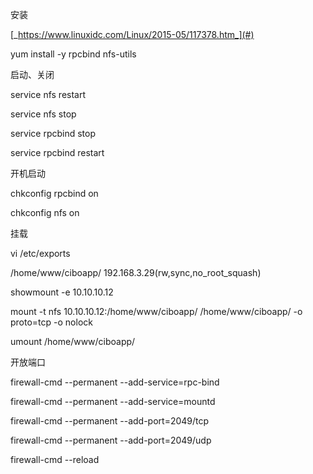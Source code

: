 

安装

[_https://www.linuxidc.com/Linux/2015-05/117378.htm_](#)

yum install -y rpcbind nfs-utils

启动、关闭

service nfs restart

service nfs stop

service rpcbind stop

service rpcbind restart

开机启动

chkconfig rpcbind on

chkconfig nfs on

挂载

vi /etc/exports

/home/www/ciboapp/ 192.168.3.29\(rw,sync,no\_root\_squash\)

showmount -e 10.10.10.12

mount -t nfs 10.10.10.12:/home/www/ciboapp/ /home/www/ciboapp/  -o proto=tcp -o nolock

umount /home/www/ciboapp/

开放端口

firewall-cmd --permanent --add-service=rpc-bind

firewall-cmd --permanent --add-service=mountd

firewall-cmd --permanent --add-port=2049/tcp

firewall-cmd --permanent --add-port=2049/udp

firewall-cmd --reload

